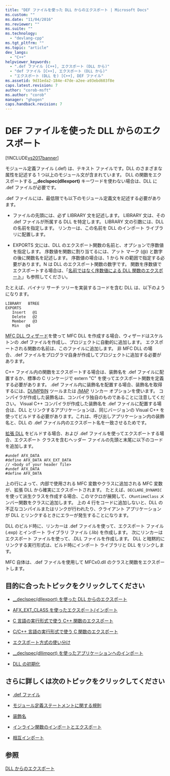 ```yaml
---
title: "DEF ファイルを使った DLL からのエクスポート | Microsoft Docs"
ms.custom: ""
ms.date: "11/04/2016"
ms.reviewer: ""
ms.suite: ""
ms.technology: 
  - "devlang-cpp"
ms.tgt_pltfrm: ""
ms.topic: "article"
dev_langs: 
  - "C++"
helpviewer_keywords: 
  - ".def ファイル [C++], エクスポート (DLL から)"
  - "def ファイル [C++], エクスポート (DLL から)"
  - "エクスポート (DLL を) [C++], DEF ファイル"
ms.assetid: 9d31eda2-184e-47de-a2ee-a93ebd603f8e
caps.latest.revision: 7
author: "corob-msft"
ms.author: "corob"
manager: "ghogen"
caps.handback.revision: 7
---
```

# DEF ファイルを使った DLL からのエクスポート
[!INCLUDE[vs2017banner](../assembler/inline/includes/vs2017banner.md)]

モジュール定義ファイル \(.def\) は、テキスト ファイルです。DLL のさまざまな属性を記述する 1 つ以上のモジュール文が含まれています。  DLL の関数をエクスポートする **\_\_declspec\(dllexport\)** キーワードを使わない場合は、DLL に .def ファイルが必要です。  
  
 .def ファイルには、最低限でも以下のモジュール定義文を記述する必要があります。  
  
-   ファイルの先頭には、必ず LIBRARY 文を記述します。  LIBRARY 文は、その .def ファイルが所属する DLL を特定します。  LIBRARY 文の引数には、DLL の名前を指定します。  リンカーは、この名前を DLL のインポート ライブラリに配置します。  
  
-   EXPORTS 文には、DLL のエクスポート関数の名前と、オプションで序数値を指定します。  序数値を関数に割り当てるには、アット マーク \(@\) と数字の後に関数名を記述します。  序数値の場合は、1 から N の範囲で指定する必要があります。N は DLL のエクスポート関数の数字です。  関数を序数値でエクスポートする場合は、「[名前ではなく序数値による DLL 関数のエクスポート](../build/exporting-functions-from-a-dll-by-ordinal-rather-than-by-name.md)」も参照してください。  
  
 たとえば、バイナリ サーチ ツリーを実装するコードを含む DLL は、以下のようになります。  
  
```  
LIBRARY   BTREE  
EXPORTS  
   Insert   @1  
   Delete   @2  
   Member   @3  
   Min   @4  
```  
  
 [MFC DLL ウィザード](../mfc/reference/mfc-dll-wizard.md)を使って MFC DLL を作成する場合、ウィザードはスケルトンの .def ファイルを作成し、プロジェクトに自動的に追加します。  エクスポートされる関数の名前は、このファイルに追加します。  非 MFC DLL の場合、.def ファイルをプログラマ自身が作成してプロジェクトに追加する必要があります。  
  
 C\+\+ ファイル内の関数をエクスポートする場合は、装飾名を .def ファイルに配置するか、標準の C リンケージで extern "C" を使ってエクスポート関数を定義する必要があります。  .def ファイル内に装飾名を配置する場合、装飾名を取得するには、[DUMPBIN](../build/reference/dumpbin-reference.md) ツールまたは [\/MAP](../build/reference/map-generate-mapfile.md) リンカー オプションを使います。  コンパイラが作成した装飾名は、コンパイラ独自のものであることに注意してください。  Visual C\+\+ コンパイラが作成した装飾名を .def ファイルに配置する場合は、DLL とリンクするアプリケーションは、同じバージョンの Visual C\+\+ を使ってビルドする必要があります。これは、呼び出しアプリケーション内の装飾名と、DLL の .def ファイル内のエクスポート名を一致させるためです。  
  
 [拡張 DLL](../build/extension-dlls-overview.md) をビルドする場合、および .def ファイルを使ってエクスポートする場合、エクスポート クラスを含むヘッダー ファイルの先頭と末尾に以下のコードを追加します。  
  
```  
#undef AFX_DATA  
#define AFX_DATA AFX_EXT_DATA  
// <body of your header file>  
#undef AFX_DATA  
#define AFX_DATA  
```  
  
 上の行によって、内部で使用される MFC 変数やクラスに追加される MFC 変数が、拡張 DLL から確実にエクスポートされます。  たとえば、`DECLARE_DYNAMIC` を使って派生クラスを作成する場合、このマクロが展開して、`CRuntimeClass` メンバー関数をクラスに追加します。  上の 4 行をコードに追加しないと、DLL の不正なコンパイルまたはリンクが行われたり、クライアント アプリケーションが DLL とリンクするときにエラーが発生することになります。  
  
 DLL のビルド時に、リンカーは .def ファイルを使って、エクスポート ファイル \(.exp\) とインポート ライブラリ ファイル \(.lib\) を作成します。  次にリンカーはエクスポート ファイルを使って、.DLL ファイルを作成します。  DLL と暗黙的にリンクする実行形式は、ビルド時にインポート ライブラリと DLL をリンクします。  
  
 MFC 自体は、.def ファイルを使用して MFCx0.dll のクラスと関数をエクスポートします。  
  
## 目的に合ったトピックをクリックしてください  
  
-   [\_\_declspec\(dllexport\) を使った DLL からのエクスポート](../build/exporting-from-a-dll-using-declspec-dllexport.md)  
  
-   [AFX\_EXT\_CLASS を使ったエクスポート\/インポート](../build/exporting-and-importing-using-afx-ext-class.md)  
  
-   [C 言語の実行形式で使う C\+\+ 関数のエクスポート](../build/exporting-cpp-functions-for-use-in-c-language-executables.md)  
  
-   [C\/C\+\+ 言語の実行形式で使う C 関数のエクスポート](../build/exporting-c-functions-for-use-in-c-or-cpp-language-executables.md)  
  
-   [エクスポート方式の使い分け](../build/determining-which-exporting-method-to-use.md)  
  
-   [\_\_declspec\(dllimport\) を使ったアプリケーションへのインポート](../build/importing-into-an-application-using-declspec-dllimport.md)  
  
-   [DLL の初期化](../build/initializing-a-dll.md)  
  
## さらに詳しくは次のトピックをクリックしてください  
  
-   [.def ファイル](../Topic/Module-Definition%20\(.Def\)%20Files.md)  
  
-   [モジュール定義ステートメントに関する規則](../build/reference/rules-for-module-definition-statements.md)  
  
-   [装飾名](../Topic/Decorated%20Names.md)  
  
-   [インライン関数のインポートとエクスポート](../Topic/Importing%20and%20Exporting%20Inline%20Functions.md)  
  
-   [相互インポート](../Topic/Mutual%20Imports.md)  
  
## 参照  
 [DLL からのエクスポート](../build/exporting-from-a-dll.md)